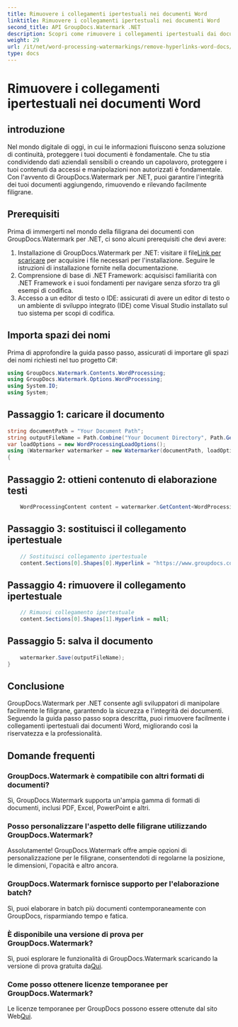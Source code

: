 ```yaml
---
title: Rimuovere i collegamenti ipertestuali nei documenti Word
linktitle: Rimuovere i collegamenti ipertestuali nei documenti Word
second_title: API GroupDocs.Watermark .NET
description: Scopri come rimuovere i collegamenti ipertestuali dai documenti Word utilizzando GroupDocs.Watermark per .NET. Migliora la sicurezza dei documenti senza sforzo.
weight: 29
url: /it/net/word-processing-watermarkings/remove-hyperlinks-word-docs/
type: docs
---
```

# Rimuovere i collegamenti ipertestuali nei documenti Word

## introduzione
Nel mondo digitale di oggi, in cui le informazioni fluiscono senza soluzione di continuità, proteggere i tuoi documenti è fondamentale. Che tu stia condividendo dati aziendali sensibili o creando un capolavoro, proteggere i tuoi contenuti da accessi e manipolazioni non autorizzati è fondamentale. Con l'avvento di GroupDocs.Watermark per .NET, puoi garantire l'integrità dei tuoi documenti aggiungendo, rimuovendo e rilevando facilmente filigrane.
## Prerequisiti
Prima di immergerti nel mondo della filigrana dei documenti con GroupDocs.Watermark per .NET, ci sono alcuni prerequisiti che devi avere:
1.  Installazione di GroupDocs.Watermark per .NET: visitare il file[Link per scaricare](https://releases.groupdocs.com/Watermark/net/) per acquisire i file necessari per l'installazione. Seguire le istruzioni di installazione fornite nella documentazione.
2. Comprensione di base di .NET Framework: acquisisci familiarità con .NET Framework e i suoi fondamenti per navigare senza sforzo tra gli esempi di codifica.
3. Accesso a un editor di testo o IDE: assicurati di avere un editor di testo o un ambiente di sviluppo integrato (IDE) come Visual Studio installato sul tuo sistema per scopi di codifica.

## Importa spazi dei nomi
Prima di approfondire la guida passo passo, assicurati di importare gli spazi dei nomi richiesti nel tuo progetto C#:
```csharp
using GroupDocs.Watermark.Contents.WordProcessing;
using GroupDocs.Watermark.Options.WordProcessing;
using System.IO;
using System;
```
## Passaggio 1: caricare il documento
```csharp
string documentPath = "Your Document Path";
string outputFileName = Path.Combine("Your Document Directory", Path.GetFileName(documentPath));
var loadOptions = new WordProcessingLoadOptions();
using (Watermarker watermarker = new Watermarker(documentPath, loadOptions))
{
```
## Passaggio 2: ottieni contenuto di elaborazione testi
```csharp
    WordProcessingContent content = watermarker.GetContent<WordProcessingContent>();
```
## Passaggio 3: sostituisci il collegamento ipertestuale
```csharp
    // Sostituisci collegamento ipertestuale
    content.Sections[0].Shapes[0].Hyperlink = "https://www.groupdocs.com/”;
```
## Passaggio 4: rimuovere il collegamento ipertestuale
```csharp
    // Rimuovi collegamento ipertestuale
    content.Sections[0].Shapes[1].Hyperlink = null;
```
## Passaggio 5: salva il documento
```csharp
    watermarker.Save(outputFileName);
}
```

## Conclusione
GroupDocs.Watermark per .NET consente agli sviluppatori di manipolare facilmente le filigrane, garantendo la sicurezza e l'integrità dei documenti. Seguendo la guida passo passo sopra descritta, puoi rimuovere facilmente i collegamenti ipertestuali dai documenti Word, migliorando così la riservatezza e la professionalità.
## Domande frequenti
### GroupDocs.Watermark è compatibile con altri formati di documenti?
Sì, GroupDocs.Watermark supporta un'ampia gamma di formati di documenti, inclusi PDF, Excel, PowerPoint e altri.
### Posso personalizzare l'aspetto delle filigrane utilizzando GroupDocs.Watermark?
Assolutamente! GroupDocs.Watermark offre ampie opzioni di personalizzazione per le filigrane, consentendoti di regolarne la posizione, le dimensioni, l'opacità e altro ancora.
### GroupDocs.Watermark fornisce supporto per l'elaborazione batch?
Sì, puoi elaborare in batch più documenti contemporaneamente con GroupDocs, risparmiando tempo e fatica.
### È disponibile una versione di prova per GroupDocs.Watermark?
 Sì, puoi esplorare le funzionalità di GroupDocs.Watermark scaricando la versione di prova gratuita da[Qui](https://releases.groupdocs.com/).
### Come posso ottenere licenze temporanee per GroupDocs.Watermark?
 Le licenze temporanee per GroupDocs possono essere ottenute dal sito Web[Qui](https://purchase.groupdocs.com/temporary-license/).